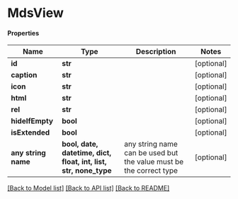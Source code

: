 # MdsView

#### Properties
Name | Type | Description | Notes
------------ | ------------- | ------------- | -------------
**id** | **str** |  | [optional] 
**caption** | **str** |  | [optional] 
**icon** | **str** |  | [optional] 
**html** | **str** |  | [optional] 
**rel** | **str** |  | [optional] 
**hideIfEmpty** | **bool** |  | [optional] 
**isExtended** | **bool** |  | [optional] 
**any string name** | **bool, date, datetime, dict, float, int, list, str, none_type** | any string name can be used but the value must be the correct type | [optional]

[[Back to Model list]](../README.md#documentation-for-models) [[Back to API list]](../README.md#documentation-for-api-endpoints) [[Back to README]](../README.md)

